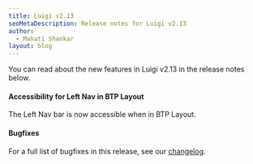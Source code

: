 ```yaml
---
title: Luigi v2.13
seoMetaDescription: Release notes for Luigi v2.13
author:
  - Mahati Shankar
layout: blog
---
```


You can read about the new features in Luigi v2.13 in the release notes below.

<!-- Excerpt -->


#### Accessibility for Left Nav in BTP Layout

The Left Nav bar is now accessible when in BTP Layout.



#### Bugfixes

For a full list of bugfixes in this release, see our [changelog](https://github.com/SAP/luigi/blob/main/CHANGELOG.md).